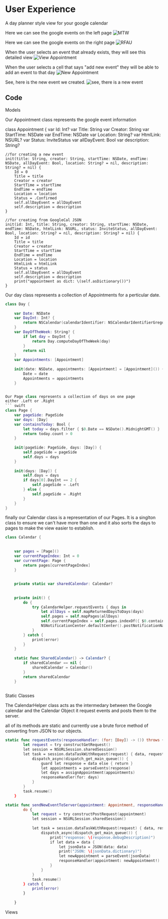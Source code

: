 User Experience
================
A day planner style view for your
google calendar

Here we can see the google events on the left page
![MTW](http://i.imgur.com/M64rgvC.png)

Here we can see the google events on the right page
![RFAU](http://i.imgur.com/QV1O5R5.png)

When the user selects an event that already exists, they will see this
detailed view
![View Appointment](http://i.imgur.com/g9dJyoi.png)

When the user selects a cell that says "add new event" they 
will be able to add an event to that day
![New Appointment](http://i.imgur.com/YfQz7VY.png)

See, here is the new event we created.
![see, there is a new event](http://i.imgur.com/H34xYvF.png)

Code
-------
Models

Our Appointment class represents the google event information

class Appointment {
    var Id: Int?
    var Title: String
    var Creator: String
    var StartTime: NSDate
    var EndTime: NSDate
    var Location: String?
    var HtmlLink: NSURL?
    var Status: InviteStatus
    var allDayEvent: Bool
    var description: String?
    
    //for creating a new event
    init(title: String, creator: String, startTime: NSDate, endTime: NSDate, allDayEvent: Bool, location: String? = nil, description: String? = nil) {
        Id = 0
        Title = title
        Creator = creator
        StartTime = startTime
        EndTime = endTime
        Location = location
        Status = .Confirmed
        self.allDayEvent = allDayEvent
        self.description = description
    }
    
    //for creating from GoogleCal JSON
    init(id: Int, title: String, creator: String, startTime: NSDate, endTime: NSDate, htmlLink: NSURL, status: InviteStatus, allDayEvent: Bool, location: String? = nil, description: String? = nil) {
        Id = id
        Title = title
        Creator = creator
        StartTime = startTime
        EndTime = endTime
        Location = location
        HtmlLink = htmlLink
        Status = status
        self.allDayEvent = allDayEvent
        self.description = description
        print("appointment as dict: \(self.asDictionary())")
    }


Our day class represents a collection of Appointments
for a perticular date. 
``` swift
class Day {
    
    var Date: NSDate
    var DayInt: Int? {
        return NSCalendar(calendarIdentifier: NSCalendarIdentifierGregorian)?.component(.Weekday, fromDate: Date)
    }
    var DayOfTheWeek: String? {
        if let day = DayInt {
            return Day.computeDayOfTheWeek(day)
        }
        return nil
    }
    var Appointments: [Appointment]
    
    init(date: NSDate, appointments: [Appointment] = [Appointment]()) {
        Date = date
        Appointments = appointments
    }


Our Page class represents a collection of days on one page
either .Left or .Right
``` swift
class Page {
    var pageSide: PageSide
    var days: [Day]
    var containsToday: Bool {
        let today = days.filter { $0.Date == NSDate().MidnightGMT() }
        return today.count > 0
    }
    
    init(pageSide: PageSide, days: [Day]) {
        self.pageSide = pageSide
        self.days = days
    }
    
    init(days: [Day]) {
        self.days = days
        if days[0].DayInt == 2 {
            self.pageSide = .Left
        } else {
            self.pageSide = .Right
        }
    }
}
```

finally our Calendar class is a representation of our 
Pages. It is a singlton class to ensure we can't have more than one
and it also sorts the days to pages to make the view easier
to establish.

``` swift
class Calendar {
    
    
    var pages = [Page]()
    var currentPageIndex: Int = 0
    var currentPage: Page {
        return pages[currentPageIndex]
    }
    
    
    private static var sharedCalendar: Calendar?
    
    
    private init() {
        do {
            try CalendarHelper.requestEvents { days in
                let allDays = self.mapReturnedDaysToDays(days)
                self.pages = self.mapPages(allDays)
                self.currentPageIndex = self.pages.indexOf({ $0.containsToday }) ?? 0
                NSNotificationCenter.defaultCenter().postNotificationName("daysRetrived", object: nil)
            }
        } catch {
            print(error)
        }
    }
    
    static func SharedCalendar() -> Calendar? {
        if sharedCalendar == nil {
            sharedCalendar = Calendar()
        }
        return sharedCalendar
    }
    
```

Static Classes

The CalendarHelper class acts as the intermedary
between the Google calendar and the Calendar Object
it request events and posts them to the server.

all of its methods are static and currently use a 
brute force method of converting from JSON to our 
objects.

``` swift
static func requestEvents(responseHandler: (for: [Day]) -> ()) throws {
        let request = try constructGetRequest()
        let session = NSURLSession.sharedSession()
        let task = session.dataTaskWithRequest(request) { data, request, error in
            dispatch_async(dispatch_get_main_queue()) {
                guard let response = data else { return }
                let appointments = parseEvents(response)
                let days = assignAppointment(appointments)
                responseHandler(for: days)
            }
        }
        task.resume()
    }

static func sendNewEventToServer(appointment: Appointment, responseHandler: (appointment: Appointment)->()) {
        do {
            let request = try constructPostRequest(appointment)
            let session = NSURLSession.sharedSession()
            
            let task = session.dataTaskWithRequest(request) { data, response, error in
                dispatch_async(dispatch_get_main_queue()) {
                    print("response: \(response.debugDescription)")
                    if let data = data {
                        let jsonData = JSON(data: data)
                        print("JSON: \(jsonData.dictionary)")
                        let newAppointment = parseEvent(jsonData)
                        responseHandler(appointment: newAppointment!)
                    }
                }
            }
            task.resume()
        } catch {
            print(error)
        }
        
    }
```
Views
